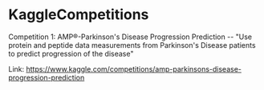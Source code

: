 # KaggleCompetitions

Competition 1: AMP®-Parkinson's Disease Progression Prediction -- "Use protein and peptide data measurements from Parkinson's Disease patients to predict progression of the disease"

Link: https://www.kaggle.com/competitions/amp-parkinsons-disease-progression-prediction
